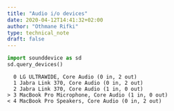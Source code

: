 ```yaml
---
title: "Audio i/o devices"
date: 2020-04-12T14:41:32+02:00
author: "Othmane Rifki"
type: technical_note
draft: false
---
```


```python
import sounddevice as sd
sd.query_devices()
```




      0 LG ULTRAWIDE, Core Audio (0 in, 2 out)
      1 Jabra Link 370, Core Audio (0 in, 2 out)
      2 Jabra Link 370, Core Audio (1 in, 0 out)
    > 3 MacBook Pro Microphone, Core Audio (1 in, 0 out)
    < 4 MacBook Pro Speakers, Core Audio (0 in, 2 out)


